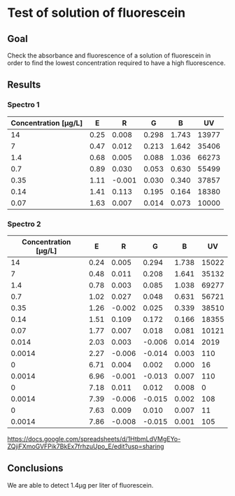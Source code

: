 # Test of solution of fluorescein

## Goal

Check the absorbance and fluorescence of a solution of fluorescein in order to find the lowest concentration required to have a high fluorescence.

## Results

### Spectro 1

| Concentration [µg/L] | E    | R      | G     | B     | UV    |
| -------------------- | ---- | ------ | ----- | ----- | ----- |
| 14                   | 0.25 | 0.008  | 0.298 | 1.743 | 13977 |
| 7                    | 0.47 | 0.012  | 0.213 | 1.642 | 35406 |
| 1.4                  | 0.68 | 0.005  | 0.088 | 1.036 | 66273 |
| 0.7                  | 0.89 | 0.030  | 0.053 | 0.630 | 55499 |
| 0.35                 | 1.11 | -0.001 | 0.030 | 0.340 | 37857 |
| 0.14                 | 1.41 | 0.113  | 0.195 | 0.164 | 18380 |
| 0.07                 | 1.63 | 0.007  | 0.014 | 0.073 | 10000 |

### Spectro 2

| Concentration [µg/L] | E    | R      | G      | B     | UV    |
| -------------------- | ---- | ------ | ------ | ----- | ----- |
| 14                   | 0.24 | 0.005  | 0.294  | 1.738 | 15022 |
| 7                    | 0.48 | 0.011  | 0.208  | 1.641 | 35132 |
| 1.4                  | 0.78 | 0.003  | 0.085  | 1.038 | 69277 |
| 0.7                  | 1.02 | 0.027  | 0.048  | 0.631 | 56721 |
| 0.35                 | 1.26 | -0.002 | 0.025  | 0.339 | 38510 |
| 0.14                 | 1.51 | 0.109  | 0.172  | 0.166 | 18355 |
| 0.07                 | 1.77 | 0.007  | 0.018  | 0.081 | 10121 |
| 0.014                | 2.03 | 0.003  | -0.006 | 0.014 | 2019  |
| 0.0014               | 2.27 | -0.006 | -0.014 | 0.003 | 110   |
| 0                    | 6.71 | 0.004  | 0.002  | 0.000 | 16    |
| 0.0014               | 6.96 | -0.001 | -0.013 | 0.007 | 110   |
| 0                    | 7.18 | 0.011  | 0.012  | 0.008 | 0     |
| 0.0014               | 7.39 | -0.006 | -0.015 | 0.002 | 108   |
| 0                    | 7.63 | 0.009  | 0.010  | 0.007 | 11    |
| 0.0014               | 7.86 | -0.008 | -0.015 | 0.001 | 105   |

https://docs.google.com/spreadsheets/d/1HtbmLdVMgEYo-ZQjiFXmoGVFPik7BkEx7frhzuUpo_E/edit?usp=sharing

## Conclusions

We are able to detect 1.4µg per liter of fluorescein.
